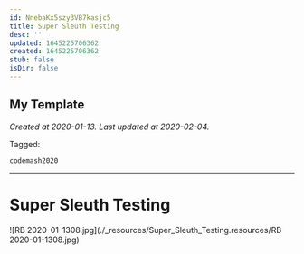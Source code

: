 ```yaml
---
id: NnebaKx5szy3VB7kasjc5
title: Super Sleuth Testing
desc: ''
updated: 1645225706362
created: 1645225706362
stub: false
isDir: false
---
```

My Template
---

_Created at 2020-01-13._
_Last updated at 2020-02-04._



Tagged: 
```
codemash2020
```


---

# Super Sleuth Testing


![RB 2020-01-1308.jpg](./_resources/Super_Sleuth_Testing.resources/RB 2020-01-1308.jpg)

